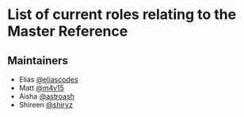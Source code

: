 # List of current roles relating to the Master Reference

## Maintainers
- Elias [@eliascodes](https://github.com/eliascodes)
- Matt [@m4v15](https://github.com/m4v15)
- Aisha [@astroash](https://github.com/astroash)
- Shireen [@shiryz](https://github.com/shiryz)
